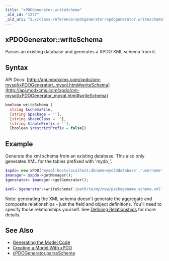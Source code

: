 ```yaml
---
title: "xPDOGenerator.writeSchema"
_old_id: "1277"
_old_uri: "2.x/class-reference/xpdogenerator/xpdogenerator.writeschema"
---
```


## xPDOGenerator::writeSchema

Parses an existing database and generates a XPDO XML schema from it.

## Syntax

API Docs: [http://api.modxcms.com/xpdo/om-mysql/xPDOGenerator\_mysql.html#writeSchema](http://api.modxcms.com/xpdo/om-mysql/xPDOGenerator_mysql.html#writeSchema)

``` php
boolean writeSchema (
  string $schemaFile,
  [string $package = ''],
  [string $baseClass = ''],
  [string $tablePrefix = ''],
  [boolean $restrictPrefix = false])
```

## Example

Generate the xml schema from an existing database. This also only generates XML for the tables prefixed with 'mydb\_'.

``` php
$xpdo= new xPDO('mysql:host=localhost;dbname=myolddatabase','username','password','mydb_');
$manager= $xpdo->getManager();
$generator= $manager->getGenerator();

$xml= $generator->writeSchema('/path/to/my/new/packagename.schema.xml','mypackage', 'xPDOObject','mydb_');
```

Note: generating the XML schema doesn't generate the aggregate and composite relationships - just the field and object definitions. You'll need to specify those relationships yourself. See [Defining Relationships](http://rtfm.modx.com/display/xPDO20/Defining+Relationships) for more details.

## See Also

- [Generating the Model Code](extending-modx/xpdo/custom-models/generating-the-model "Generating the Model Code")
- [Creating a Model With xPDO](extending-modx/xpdo/custom-models/defining-a-schema "Creating a Model With xPDO")
- [xPDOGenerator.parseSchema](extending-modx/xpdo/class-reference/xpdogenerator/xpdogenerator.parseschema "xPDOGenerator.parseSchema")
